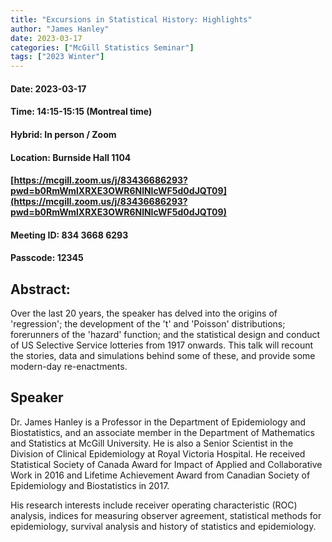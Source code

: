 ```yaml
---
title: "Excursions in Statistical History: Highlights"
author: "James Hanley"
date: 2023-03-17
categories: ["McGill Statistics Seminar"]
tags: ["2023 Winter"]
---
```


#### Date: 2023-03-17
#### Time: 14:15-15:15 (Montreal time)

#### Hybrid: In person / Zoom
#### Location: Burnside Hall 1104

#### [https://mcgill.zoom.us/j/83436686293?pwd=b0RmWmlXRXE3OWR6NlNIcWF5d0dJQT09](https://mcgill.zoom.us/j/83436686293?pwd=b0RmWmlXRXE3OWR6NlNIcWF5d0dJQT09)
#### Meeting ID: 834 3668 6293
#### Passcode: 12345



## Abstract:

Over the last 20 years, the speaker has delved into  the origins of 'regression';  the development of the 't' and 'Poisson' distributions; forerunners of the 'hazard' function; and the statistical design and conduct of US Selective Service lotteries from 1917 onwards.  This talk will recount the stories, data and simulations behind some of these, and provide some modern-day re-enactments. 


## Speaker
 
Dr. James Hanley is a Professor in the Department of Epidemiology and Biostatistics, and an associate member in the Department of Mathematics and Statistics at McGill University. He is also a Senior Scientist in the Division of Clinical Epidemiology at Royal Victoria Hospital. He received Statistical Society of Canada Award for Impact of Applied and Collaborative Work in 2016 and Lifetime Achievement Award from Canadian Society of Epidemiology and Biostatistics in 2017.

His research interests include receiver operating characteristic (ROC) analysis, indices for measuring observer agreement, statistical methods for epidemiology, survival analysis and history of statistics and epidemiology.
